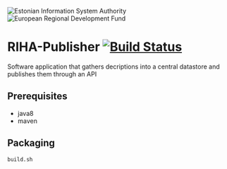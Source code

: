![Estonian Information System Authority](https://github.com/e-gov/RIHA-Frontend/raw/master/logo/gov-CVI/lions.png "Estonian Information System Authority") ![European Regional Development Fund](https://github.com/e-gov/RIHA-Frontend/raw/master/logo/EU/EU.png "European Regional Development Fund")

# RIHA-Publisher [![Build Status](https://travis-ci.org/e-gov/RIHA-Publisher.svg?branch=master)](https://travis-ci.org/e-gov/RIHA-Publisher)

Software application that gathers decriptions into a central datastore and publishes them through an API

## Prerequisites
- java8
- maven

## Packaging
```
build.sh
```